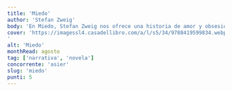 ```yaml
---
title: 'Miedo'
author: 'Stefan Zweig'
body: 'En Miedo, Stefan Zweig nos ofrece una historia de amor y obsesión, de celos y traición, de miedo y locura. '
cover: 'https://imagessl4.casadellibro.com/a/l/s5/34/9788419599834.webp
'
alt: 'Miedo'
monthRead: agosto
tag: ['narrativa', 'novela']
concorrente: 'asier'
slug: 'miedo'
punti: 5
---
```

